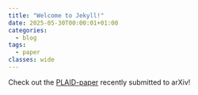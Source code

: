```yaml
---
title: "Welcome to Jekyll!"
date: 2025-05-30T00:00:01+01:00
categories:
  - blog
tags:
  - paper
classes: wide
---
```


Check out the [PLAID-paper] recently submitted to arXiv!

[PLAID-paper]: https://arxiv.org/abs/2505.02974
